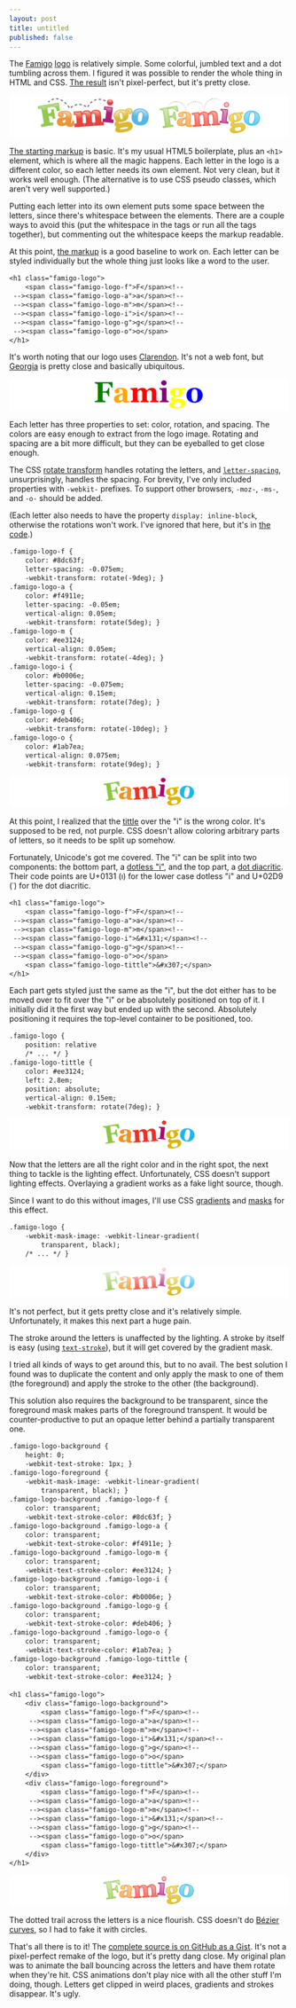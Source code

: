```yaml
---
layout: post
title: untitled
published: false
---
```


The [Famigo][xaa] [logo][xab] is relatively simple. Some colorful, jumbled
text and a dot tumbling across them. I figured it was possible to render
the whole thing in HTML and CSS. [The result][xac] isn't pixel-perfect,
but it's pretty close.

![Comparison between logo and CSS rendition][iaa]

[The starting markup][xad] is basic. It's my usual HTML5 boilerplate,
plus an `<h1>` element, which is where all the magic happens. Each
letter in the logo is a different color, so each letter needs its own
element. Not very clean, but it works well enough. (The alternative is
to use CSS pseudo classes, which aren't very well supported.)

Putting each letter into its own element puts some space between the
letters, since there's whitespace between the elements. There are a couple
ways to avoid this (put the whitespace in the tags or run all the tags
together), but commenting out the whitespace keeps the markup readable.

At this point, [the markup][xae] is a good baseline to work on. Each
letter can be styled individually but the whole thing just looks like
a word to the user.

    <h1 class="famigo-logo">
        <span class="famigo-logo-f">F</span><!--
     --><span class="famigo-logo-a">a</span><!--
     --><span class="famigo-logo-m">m</span><!--
     --><span class="famigo-logo-i">i</span><!--
     --><span class="famigo-logo-g">g</span><!--
     --><span class="famigo-logo-o">o</span>
    </h1>

It's worth noting that our logo uses [Clarendon][xaf]. It's not a web
font, but [Georgia][xag] is pretty close and basically ubiquitous.

![Rough initial logo style][iab]

Each letter has three properties to set: color, rotation, and spacing. The
colors are easy enough to extract from the logo image. Rotating and
spacing are a bit more difficult, but they can be eyeballed to get
close enough.

The CSS [rotate transform][xah] handles rotating the letters, and
[`letter-spacing`][xai], unsurprisingly, handles the spacing. For brevity,
I've only included properties with `-webkit-` prefixes. To support other
browsers, `-moz-`, `-ms-`, and `-o-` should be added.

(Each letter also needs to have the property `display: inline-block`,
otherwise the rotations won't work. I've ignored that here, but it's in
[the code][xam].)

    .famigo-logo-f {
        color: #8dc63f;
        letter-spacing: -0.075em;
        -webkit-transform: rotate(-9deg); }
    .famigo-logo-a {
        color: #f4911e;
        letter-spacing: -0.05em;
        vertical-align: 0.05em;
        -webkit-transform: rotate(5deg); }
    .famigo-logo-m {
        color: #ee3124;
        vertical-align: 0.05em;
        -webkit-transform: rotate(-4deg); }
    .famigo-logo-i {
        color: #b0006e;
        letter-spacing: -0.075em;
        vertical-align: 0.15em;
        -webkit-transform: rotate(7deg); }
    .famigo-logo-g {
        color: #deb406;
        -webkit-transform: rotate(-10deg); }
    .famigo-logo-o {
        color: #1ab7ea;
        vertical-align: 0.075em;
        -webkit-transform: rotate(9deg); }

![Logo with proper color, rotation, and spacing][iac]

At this point, I realized that the [tittle][xaj] over the "i" is the
wrong color. It's supposed to be red, not purple. CSS doesn't allow
coloring arbitrary parts of letters, so it needs to be split up somehow.

Fortunately, Unicode's got me covered. The "i" can be split into two
components: the bottom part, a [dotless "i"][xak], and the top part,
a [dot diacritic][xal]. Their code points are U+0131 (&#x131;) for the
lower case dotless "i" and U+02D9 (&#x2d9;) for the dot diacritic.

    <h1 class="famigo-logo">
        <span class="famigo-logo-f">F</span><!--
     --><span class="famigo-logo-a">a</span><!--
     --><span class="famigo-logo-m">m</span><!--
     --><span class="famigo-logo-i">&#x131;</span><!--
     --><span class="famigo-logo-g">g</span><!--
     --><span class="famigo-logo-o">o</span>
        <span class="famigo-logo-tittle">&#x307;</span>
    </h1>

Each part gets styled just the same as the "i", but the dot either
has to be moved over to fit over the "i" or be absolutely positioned
on top of it. I initially did it the first way but ended up with the
second. Absolutely positioning it requires the top-level container to
be positioned, too.

    .famigo-logo {
        position: relative
        /* ... */ }
    .famigo-logo-tittle {
        color: #ee3124;
        left: 2.8em;
        position: absolute;
        vertical-align: 0.15em;
        -webkit-transform: rotate(7deg); }

![Logo with tittle colored properly][iad]

Now that the letters are all the right color and in the right spot, the
next thing to tackle is the lighting effect. Unfortunately, CSS doesn't
support lighting effects. Overlaying a gradient works as a fake light
source, though.

Since I want to do this without images, I'll use CSS [gradients][xan]
and [masks][xao] for this effect.

    .famigo-logo {
        -webkit-mask-image: -webkit-linear-gradient(
            transparent, black);
        /* ... */ }

![Logo with gradient mask][iae]

It's not perfect, but it gets pretty close and it's relatively
simple. Unfortunately, it makes this next part a huge pain.

The stroke around the letters is unaffected by the lighting. A stroke
by itself is easy (using [`text-stroke`][xap]), but it will get covered
by the gradient mask.

I tried all kinds of ways to get around this, but to no avail. The
best solution I found was to duplicate the content and only apply the
mask to one of them (the foreground) and apply the stroke to the other
(the background).

This solution also requires the background to be transparent, since
the foreground mask makes parts of the foreground transpent. It would
be counter-productive to put an opaque letter behind a partially
transparent one.

    .famigo-logo-background {
        height: 0;
        -webkit-text-stroke: 1px; }
    .famigo-logo-foreground {
        -webkit-mask-image: -webkit-linear-gradient(
            transparent, black); }
    .famigo-logo-background .famigo-logo-f {
        color: transparent;
        -webkit-text-stroke-color: #8dc63f; }
    .famigo-logo-background .famigo-logo-a {
        color: transparent;
        -webkit-text-stroke-color: #f4911e; }
    .famigo-logo-background .famigo-logo-m {
        color: transparent;
        -webkit-text-stroke-color: #ee3124; }
    .famigo-logo-background .famigo-logo-i {
        color: transparent;
        -webkit-text-stroke-color: #b0006e; }
    .famigo-logo-background .famigo-logo-g {
        color: transparent;
        -webkit-text-stroke-color: #deb406; }
    .famigo-logo-background .famigo-logo-o {
        color: transparent;
        -webkit-text-stroke-color: #1ab7ea; }
    .famigo-logo-background .famigo-logo-tittle {
        color: transparent;
        -webkit-text-stroke-color: #ee3124; }

    <h1 class="famigo-logo">
        <div class="famigo-logo-background">
            <span class="famigo-logo-f">F</span><!--
         --><span class="famigo-logo-a">a</span><!--
         --><span class="famigo-logo-m">m</span><!--
         --><span class="famigo-logo-i">&#x131;</span><!--
         --><span class="famigo-logo-g">g</span><!--
         --><span class="famigo-logo-o">o</span>
            <span class="famigo-logo-tittle">&#x307;</span>
        </div>
        <div class="famigo-logo-foreground">
            <span class="famigo-logo-f">F</span><!--
         --><span class="famigo-logo-a">a</span><!--
         --><span class="famigo-logo-m">m</span><!--
         --><span class="famigo-logo-i">&#x131;</span><!--
         --><span class="famigo-logo-g">g</span><!--
         --><span class="famigo-logo-o">o</span>
            <span class="famigo-logo-tittle">&#x307;</span>
        </div>
    </h1>

![Logo with stroke][iaf]

The dotted trail across the letters is a nice flourish. CSS doesn't do
[Bézier curves][xaq], so I had to fake it with circles.

That's all there is to it! The [complete source is on GitHub as a
Gist][xar]. It's not a pixel-perfect remake of the logo, but it's pretty
dang close. My original plan was to animate the ball bouncing across the
letters and have them rotate when they're hit. CSS animations don't play
nice with all the other stuff I'm doing, though. Letters get clipped in
weird places, gradients and strokes disappear. It's ugly.

[xaa]: http://www.famigo.com/
[xab]: http://www.famigo.com/static/images/famigo-logo.png
[xac]: https://gist.github.com/1644047#file_famigo_logo.png
[xad]: https://gist.github.com/1644047/75d290bceb5c397e28aaa81b6aa2d678bffde936
[xae]: https://gist.github.com/1644047/ce27e0bad757ac8a56a74784a7bf5d7b4763754c
[xaf]: http://en.wikipedia.org/wiki/Clarendon_(typeface)
[xag]: http://en.wikipedia.org/wiki/Georgia_(typeface)
[xah]: https://developer.mozilla.org/en/CSS/transform#rotate
[xai]: https://developer.mozilla.org/en/CSS/letter-spacing
[xaj]: http://en.wikipedia.org/wiki/Tittle
[xak]: http://en.wikipedia.org/wiki/Dotted_and_dotless_I
[xal]: http://en.wikipedia.org/wiki/Dot_(diacritic)
[xam]: https://gist.github.com/1644047/0c4397aca8d7dee8028388ad04c17b4ec13625c3
[xan]: https://developer.mozilla.org/en/CSS/linear-gradient
[xao]: https://developer.mozilla.org/en/CSS/mask
[xap]: http://www.webkit.org/blog/85/introducing-text-stroke/
[xaq]: http://en.wikipedia.org/wiki/B%C3%A9zier_curve
[xar]: https://gist.github.com/1644047

[iaa]: /static/images/2012-01-20-figure-1.png
[iab]: /static/images/2012-01-20-figure-2.png
[iac]: /static/images/2012-01-20-figure-3.png
[iad]: /static/images/2012-01-20-figure-4.png
[iae]: /static/images/2012-01-20-figure-5.png
[iaf]: /static/images/2012-01-20-figure-6.png
